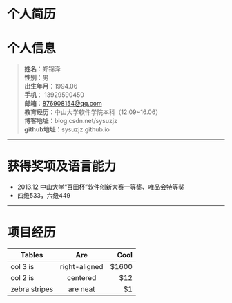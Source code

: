 个人简历
============================ 
# 个人信息 #
> **姓名**：郑锦泽  
> **性别**：男  
> **出生年月**：1994.06    
> **手机**： 13929590450  
> **邮箱**：876908154@qq.com  
> **教育经历**：中山大学软件学院本科（12.09~16.06）  
> **博客地址**：blog.csdn.net/sysuzjz  
> **github地址**：sysuzjz.github.io

----------

# 获得奖项及语言能力 #
* 2013.12 中山大学“百田杯”软件创新大赛一等奖、唯品会特等奖
* 四级533，六级449 

----------
# 项目经历 #
| Tables        | Are           | Cool  |
| ------------- |:-------------:| -----:|
| col 3 is      | right-aligned | $1600 |
| col 2 is      | centered      |   $12 |
| zebra stripes | are neat      |    $1 |


